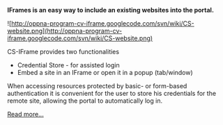 **IFrames is an easy way to include an existing websites into the portal.**

![http://oppna-program-cv-iframe.googlecode.com/svn/wiki/CS-website.png](http://oppna-program-cv-iframe.googlecode.com/svn/wiki/CS-website.png)

CS-IFrame provides two functionalities
  * Credential Store - for assisted login
  * Embed a site in an IFrame or open it in a popup (tab/window)

When accessing resources protected by basic- or form-based authentication it is convenient for the user to store his credentials for the remote site, allowing the portal to automatically log in.

[Read more...](Overview.md)
